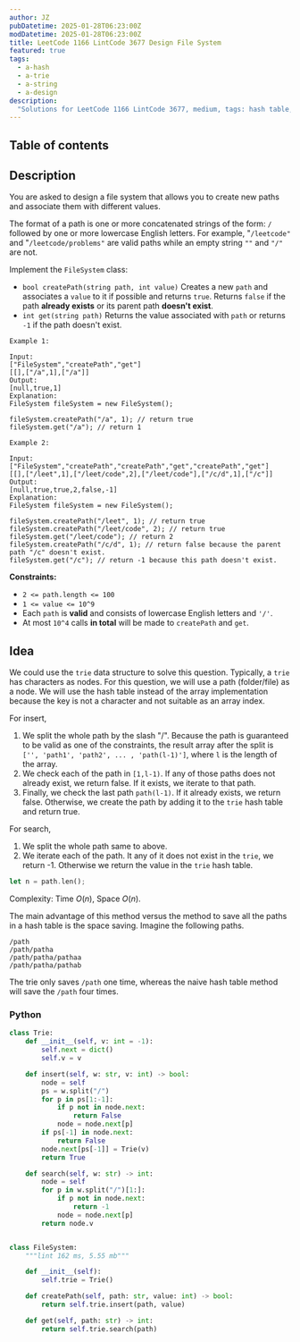 ```yaml
---
author: JZ
pubDatetime: 2025-01-28T06:23:00Z
modDatetime: 2025-01-28T06:23:00Z
title: LeetCode 1166 LintCode 3677 Design File System
featured: true
tags:
  - a-hash
  - a-trie
  - a-string
  - a-design
description:
  "Solutions for LeetCode 1166 LintCode 3677, medium, tags: hash table, trie, string, design."
---
```


## Table of contents

## Description

You are asked to design a file system that allows you to create new paths and associate them with different values.

The format of a path is one or more concatenated strings of the form: `/` followed by one or more lowercase English letters. For example, "`/leetcode"` and "`/leetcode/problems"` are valid paths while an empty string `""` and `"/"` are not.

Implement the `FileSystem` class:

-   `bool createPath(string path, int value)` Creates a new `path` and associates a `value` to it if possible and returns `true`. Returns `false` if the path **already exists** or its parent path **doesn't exist**.
-   `int get(string path)` Returns the value associated with `path` or returns `-1` if the path doesn't exist.


```
Example 1:

Input:
["FileSystem","createPath","get"]
[[],["/a",1],["/a"]]
Output:
[null,true,1]
Explanation:
FileSystem fileSystem = new FileSystem();

fileSystem.createPath("/a", 1); // return true
fileSystem.get("/a"); // return 1

Example 2:

Input:
["FileSystem","createPath","createPath","get","createPath","get"]
[[],["/leet",1],["/leet/code",2],["/leet/code"],["/c/d",1],["/c"]]
Output:
[null,true,true,2,false,-1]
Explanation:
FileSystem fileSystem = new FileSystem();

fileSystem.createPath("/leet", 1); // return true
fileSystem.createPath("/leet/code", 2); // return true
fileSystem.get("/leet/code"); // return 2
fileSystem.createPath("/c/d", 1); // return false because the parent path "/c" doesn't exist.
fileSystem.get("/c"); // return -1 because this path doesn't exist.
```

**Constraints:**

-   `2 <= path.length <= 100`
-   `1 <= value <= 10^9`
-   Each `path` is **valid** and consists of lowercase English letters and `'/'`.
-   At most `10^4` calls **in total** will be made to `createPath` and `get`.

## Idea

We could use the `trie` data structure to solve this question. Typically, a `trie` has characters as nodes. For this question, we will use a path (folder/file) as a node. We will use the hash table instead of the array implementation because the key is not a character and not suitable as an array index.

For insert,

1. We split the whole path by the slash "/". Because the path is guaranteed to be valid as one of the constraints, the result array after the split is `['', 'path1', 'path2', ... , 'path(l-1)']`, where `l` is the length of the array.
2. We check each of the path in `[1,l-1)`. If any of those paths does not already exist, we return false. If it exists, we iterate to that path.
3. Finally, we check the last path `path(l-1)`. If it already exists, we return false. Otherwise, we create the path by adding it to the `trie` hash table and return true.

For search,

1. We split the whole path same to above.
2. We iterate each of the path. It any of it does not exist in the `trie`, we return -1. Otherwise we return the value in the `trie` hash table.

```rust
let n = path.len();
```

Complexity: Time $O(n)$, Space $O(n)$.

The main advantage of this method versus the method to save all the paths in a hash table is the space saving. Imagine the following paths.

```shell
/path
/path/patha
/path/patha/pathaa
/path/patha/pathab
```

The trie only saves `/path` one time, whereas the naive hash table method will save the `/path` four times.

### Python

```python
class Trie:
    def __init__(self, v: int = -1):
        self.next = dict()
        self.v = v

    def insert(self, w: str, v: int) -> bool:
        node = self
        ps = w.split("/")
        for p in ps[1:-1]:
            if p not in node.next:
                return False
            node = node.next[p]
        if ps[-1] in node.next:
            return False
        node.next[ps[-1]] = Trie(v)
        return True

    def search(self, w: str) -> int:
        node = self
        for p in w.split("/")[1:]:
            if p not in node.next:
                return -1
            node = node.next[p]
        return node.v


class FileSystem:
    """lint 162 ms, 5.55 mb"""

    def __init__(self):
        self.trie = Trie()

    def createPath(self, path: str, value: int) -> bool:
        return self.trie.insert(path, value)

    def get(self, path: str) -> int:
        return self.trie.search(path)
```
